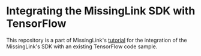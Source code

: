 # Integrating the MissingLink SDK with TensorFlow

This repository is a part of MissingLink's [tutorial](docs/missinglink-tensorflow-tutorial1.md) for the integration of the MissingLink's SDK with an existing TensorFlow code sample.
